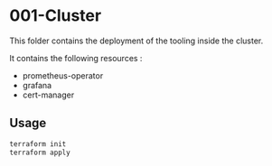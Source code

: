 # 001-Cluster

This folder contains the deployment of the tooling inside the cluster.

It contains the following resources :
- prometheus-operator
- grafana
- cert-manager

## Usage

```bash
terraform init
terraform apply
```